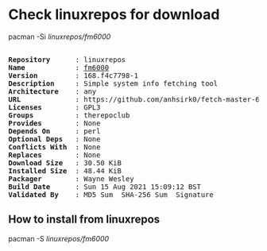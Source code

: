 # Check linuxrepos for download

pacman -Si *linuxrepos/fm6000*

<div class="highlight"><pre class="highlight"><text>
<b>Repository</b>      : linuxrepos
<b>Name</b>            : <a href="../../x86_64/fm6000-168.f4c7798-1-any.pkg.tar.zst">fm6000</a>
<b>Version</b>         : 168.f4c7798-1
<b>Description</b>     : Simple system info fetching tool
<b>Architecture</b>    : any
<b>URL</b>             : https://github.com/anhsirk0/fetch-master-6000
<b>Licenses</b>        : GPL3
<b>Groups</b>          : therepoclub
<b>Provides</b>        : None
<b>Depends On</b>      : perl
<b>Optional Deps</b>   : None
<b>Conflicts With</b>  : None
<b>Replaces</b>        : None
<b>Download Size</b>   : 30.50 KiB
<b>Installed Size</b>  : 48.44 KiB
<b>Packager</b>        : Wayne Wesley <wayne6324@gmail.com>
<b>Build Date</b>      : Sun 15 Aug 2021 15:09:12 BST
<b>Validated By</b>    : MD5 Sum  SHA-256 Sum  Signature
</text></pre></div>

## How to install from linuxrepos

pacman -S *linuxrepos/fm6000*
